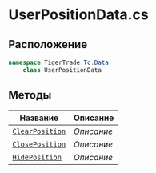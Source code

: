
# UserPositionData.cs
## Расположение
```csharp
namespace TigerTrade.Tc.Data  
    class UserPositionData
```

## Методы
| Название | Описание |
| --- | --- |
| [`ClearPosition`](./metody/ClearPosition.md) | *Описание* |
| [`ClosePosition`](./metody/ClosePosition.md) | *Описание* |
| [`HidePosition`](./metody/HidePosition.md) | *Описание* |
